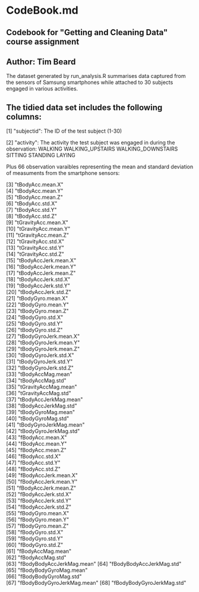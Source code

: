# CodeBook.md
## Codebook for "Getting and Cleaning Data" course assignment
## Author: Tim Beard 
 
The dataset generated by run_analysis.R summarises data captured from the 
sensors of Samsung smartphones while attached to 30 subjects engaged in various
activities. 
 
## The tidied data set includes the following columns:

[1] "subjectid": The ID of the test subject (1-30)
 
[2] "activity": The activity the test subject was engaged in during the observation:
    WALKING
    WALKING_UPSTAIRS
    WALKING_DOWNSTAIRS
    SITTING
    STANDING
    LAYING 
 
 Plus 66 observation varaibles representing the mean and standard deviation of
 measuments from the smartphone sensors:
                 
 [3] "tBodyAcc.mean.X"          
 [4] "tBodyAcc.mean.Y"          
 [5] "tBodyAcc.mean.Z"          
 [6] "tBodyAcc.std.X"           
 [7] "tBodyAcc.std.Y"           
 [8] "tBodyAcc.std.Z"           
 [9] "tGravityAcc.mean.X"       
[10] "tGravityAcc.mean.Y"       
[11] "tGravityAcc.mean.Z"       
[12] "tGravityAcc.std.X"        
[13] "tGravityAcc.std.Y"        
[14] "tGravityAcc.std.Z"        
[15] "tBodyAccJerk.mean.X"      
[16] "tBodyAccJerk.mean.Y"      
[17] "tBodyAccJerk.mean.Z"      
[18] "tBodyAccJerk.std.X"       
[19] "tBodyAccJerk.std.Y"       
[20] "tBodyAccJerk.std.Z"       
[21] "tBodyGyro.mean.X"         
[22] "tBodyGyro.mean.Y"         
[23] "tBodyGyro.mean.Z"         
[24] "tBodyGyro.std.X"          
[25] "tBodyGyro.std.Y"          
[26] "tBodyGyro.std.Z"          
[27] "tBodyGyroJerk.mean.X"     
[28] "tBodyGyroJerk.mean.Y"     
[29] "tBodyGyroJerk.mean.Z"     
[30] "tBodyGyroJerk.std.X"      
[31] "tBodyGyroJerk.std.Y"      
[32] "tBodyGyroJerk.std.Z"      
[33] "tBodyAccMag.mean"         
[34] "tBodyAccMag.std"          
[35] "tGravityAccMag.mean"      
[36] "tGravityAccMag.std"       
[37] "tBodyAccJerkMag.mean"     
[38] "tBodyAccJerkMag.std"      
[39] "tBodyGyroMag.mean"        
[40] "tBodyGyroMag.std"         
[41] "tBodyGyroJerkMag.mean"    
[42] "tBodyGyroJerkMag.std"     
[43] "fBodyAcc.mean.X"          
[44] "fBodyAcc.mean.Y"          
[45] "fBodyAcc.mean.Z"          
[46] "fBodyAcc.std.X"           
[47] "fBodyAcc.std.Y"           
[48] "fBodyAcc.std.Z"           
[49] "fBodyAccJerk.mean.X"      
[50] "fBodyAccJerk.mean.Y"      
[51] "fBodyAccJerk.mean.Z"      
[52] "fBodyAccJerk.std.X"       
[53] "fBodyAccJerk.std.Y"       
[54] "fBodyAccJerk.std.Z"       
[55] "fBodyGyro.mean.X"         
[56] "fBodyGyro.mean.Y"         
[57] "fBodyGyro.mean.Z"         
[58] "fBodyGyro.std.X"          
[59] "fBodyGyro.std.Y"          
[60] "fBodyGyro.std.Z"          
[61] "fBodyAccMag.mean"         
[62] "fBodyAccMag.std"          
[63] "fBodyBodyAccJerkMag.mean" 
[64] "fBodyBodyAccJerkMag.std"  
[65] "fBodyBodyGyroMag.mean"    
[66] "fBodyBodyGyroMag.std"     
[67] "fBodyBodyGyroJerkMag.mean"
[68] "fBodyBodyGyroJerkMag.std" 
 
